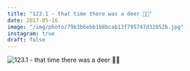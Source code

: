 ```yaml
---
title: "123.1 - that time there was a deer 🦌🌳"
date: 2017-05-16
image: "/img/photo/79b3b6ebb198bcab13f795747d32052b.jpg"
instagram: true
draft: false
---
```


![123.1 - that time there was a deer 🦌🌳](/img/photo/79b3b6ebb198bcab13f795747d32052b.jpg)
